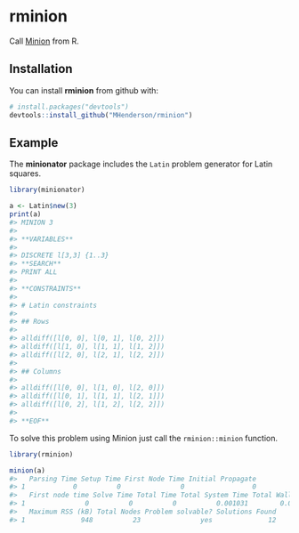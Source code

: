 
<!-- README.md is generated from README.Rmd. Please edit that file -->
rminion
=======

Call [Minion](http://constraintmodelling.org/minion/) from R.

Installation
------------

You can install **rminion** from github with:

``` r
# install.packages("devtools")
devtools::install_github("MHenderson/rminion")
```

Example
-------

The **minionator** package includes the `Latin` problem generator for Latin squares.

``` r
library(minionator)

a <- Latin$new(3)
print(a)
#> MINION 3
#> 
#> **VARIABLES**
#> 
#> DISCRETE l[3,3] {1..3}
#> **SEARCH**
#> PRINT ALL
#> 
#> **CONSTRAINTS**
#> 
#> # Latin constraints
#> 
#> ## Rows
#> 
#> alldiff([l[0, 0], l[0, 1], l[0, 2]])
#> alldiff([l[1, 0], l[1, 1], l[1, 2]])
#> alldiff([l[2, 0], l[2, 1], l[2, 2]])
#> 
#> ## Columns
#> 
#> alldiff([l[0, 0], l[1, 0], l[2, 0]])
#> alldiff([l[0, 1], l[1, 1], l[2, 1]])
#> alldiff([l[0, 2], l[1, 2], l[2, 2]])
#> 
#> **EOF**
```

To solve this problem using Minion just call the `rminion::minion` function.

``` r
library(rminion)

minion(a)
#>   Parsing Time Setup Time First Node Time Initial Propagate
#> 1            0          0               0                 0
#>   First node time Solve Time Total Time Total System Time Total Wall Time
#> 1               0          0          0          0.001031        0.006412
#>   Maximum RSS (kB) Total Nodes Problem solvable? Solutions Found
#> 1              948          23               yes              12
```
